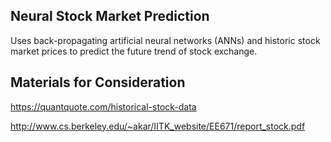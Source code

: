 ## Neural Stock Market Prediction
Uses back-propagating artificial neural networks (ANNs) and historic stock market prices to predict the future trend of stock exchange.

## Materials for Consideration
<https://quantquote.com/historical-stock-data>

<http://www.cs.berkeley.edu/~akar/IITK_website/EE671/report_stock.pdf>
